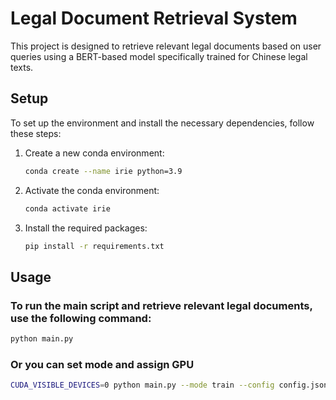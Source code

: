 # Legal Document Retrieval System

This project is designed to retrieve relevant legal documents based on user queries using a BERT-based model specifically trained for Chinese legal texts.

## Setup

To set up the environment and install the necessary dependencies, follow these steps:

1. Create a new conda environment:
    ```sh
    conda create --name irie python=3.9
    ```

2. Activate the conda environment:
    ```sh
    conda activate irie
    ```

3. Install the required packages:
    ```sh
    pip install -r requirements.txt
    ```

## Usage

### To run the main script and retrieve relevant legal documents, use the following command:
```sh
python main.py
```

### Or you can set mode and assign GPU
```sh
CUDA_VISIBLE_DEVICES=0 python main.py --mode train --config config.json
```